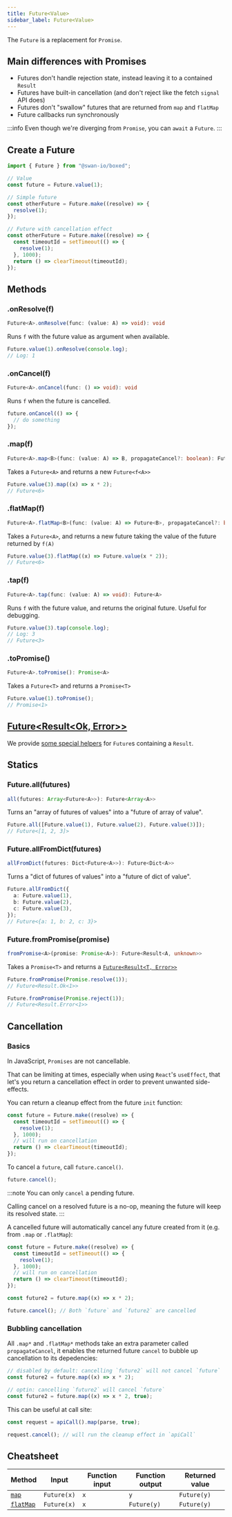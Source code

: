 ```yaml
---
title: Future<Value>
sidebar_label: Future<Value>
---
```


The `Future` is a replacement for `Promise`.

## Main differences with Promises

- Futures don't handle rejection state, instead leaving it to a contained `Result`
- Futures have built-in cancellation (and don't reject like the fetch `signal` API does)
- Futures don't "swallow" futures that are returned from `map` and `flatMap`
- Future callbacks run synchronously

:::info
Even though we're diverging from `Promise`, you can `await` a `Future`.
:::

## Create a Future

```ts title="Examples"
import { Future } from "@swan-io/boxed";

// Value
const future = Future.value(1);

// Simple future
const otherFuture = Future.make((resolve) => {
  resolve(1);
});

// Future with cancellation effect
const otherFuture = Future.make((resolve) => {
  const timeoutId = setTimeout(() => {
    resolve(1);
  }, 1000);
  return () => clearTimeout(timeoutId);
});
```

## Methods

### .onResolve(f)

```ts
Future<A>.onResolve(func: (value: A) => void): void
```

Runs `f` with the future value as argument when available.

```ts title="Examples"
Future.value(1).onResolve(console.log);
// Log: 1
```

### .onCancel(f)

```ts
Future<A>.onCancel(func: () => void): void
```

Runs `f` when the future is cancelled.

```ts title="Examples"
future.onCancel(() => {
  // do something
});
```

### .map(f)

```ts
Future<A>.map<B>(func: (value: A) => B, propagateCancel?: boolean): Future<B>
```

Takes a `Future<A>` and returns a new `Future<f<A>>`

```ts title="Examples"
Future.value(3).map((x) => x * 2);
// Future<6>
```

### .flatMap(f)

```ts
Future<A>.flatMap<B>(func: (value: A) => Future<B>, propagateCancel?: boolean): Future<B>
```

Takes a `Future<A>`, and returns a new future taking the value of the future returned by `f(A)`

```ts title="Examples"
Future.value(3).flatMap((x) => Future.value(x * 2));
// Future<6>
```

### .tap(f)

```ts
Future<A>.tap(func: (value: A) => void): Future<A>
```

Runs `f` with the future value, and returns the original future. Useful for debugging.

```ts title="Examples"
Future.value(3).tap(console.log);
// Log: 3
// Future<3>
```

### .toPromise()

```ts
Future<A>.toPromise(): Promise<A>
```

Takes a `Future<T>` and returns a `Promise<T>`

```ts title="Examples"
Future.value(1).toPromise();
// Promise<1>
```

## [Future<Result<Ok, Error>>](/future-result)

We provide [some special helpers](/future-result) for `Future`s containing a `Result`.

## Statics

### Future.all(futures)

```ts
all(futures: Array<Future<A>>): Future<Array<A>>
```

Turns an "array of futures of values" into a "future of array of value".

```ts title="Examples"
Future.all([Future.value(1), Future.value(2), Future.value(3)]);
// Future<[1, 2, 3]>
```

### Future.allFromDict(futures)

```ts
allFromDict(futures: Dict<Future<A>>): Future<Dict<A>>
```

Turns a "dict of futures of values" into a "future of dict of value".

```ts title="Examples"
Future.allFromDict({
  a: Future.value(1),
  b: Future.value(2),
  c: Future.value(3),
});
// Future<{a: 1, b: 2, c: 3}>
```

### Future.fromPromise(promise)

```ts
fromPromise<A>(promise: Promise<A>): Future<Result<A, unknown>>
```

Takes a `Promise<T>` and returns a [`Future<Result<T, Error>>`](/future-result)

```ts title="Examples"
Future.fromPromise(Promise.resolve(1));
// Future<Result.Ok<1>>

Future.fromPromise(Promise.reject(1));
// Future<Result.Error<1>>
```

## Cancellation

### Basics

In JavaScript, `Promises` are not cancellable.

That can be limiting at times, especially when using `React`'s `useEffect`, that let's you return a cancellation effect in order to prevent unwanted side-effects.

You can return a cleanup effect from the future `init` function:

```ts
const future = Future.make((resolve) => {
  const timeoutId = setTimeout(() => {
    resolve(1);
  }, 1000);
  // will run on cancellation
  return () => clearTimeout(timeoutId);
});
```

To cancel a `future`, call `future.cancel()`.

```ts
future.cancel();
```

:::note
You can only `cancel` a pending future.

Calling cancel on a resolved future is a no-op, meaning the future will keep its resolved state.
:::

A cancelled future will automatically cancel any future created from it (e.g. from `.map` or `.flatMap`):

```ts
const future = Future.make((resolve) => {
  const timeoutId = setTimeout(() => {
    resolve(1);
  }, 1000);
  // will run on cancellation
  return () => clearTimeout(timeoutId);
});

const future2 = future.map((x) => x * 2);

future.cancel(); // Both `future` and `future2` are cancelled
```

### Bubbling cancellation

All `.map*` and `.flatMap*` methods take an extra parameter called `propagateCancel`, it enables the returned future `cancel` to bubble up cancellation to its depedencies:

```ts
// disabled by default: cancelling `future2` will not cancel `future`
const future2 = future.map((x) => x * 2);

// optin: cancelling `future2` will cancel `future`
const future2 = future.map((x) => x * 2, true);
```

This can be useful at call site:

```ts
const request = apiCall().map(parse, true);

request.cancel(); // will run the cleanup effect in `apiCall`
```

## Cheatsheet

| Method                 | Input       | Function input | Function output | Returned value |
| ---------------------- | ----------- | -------------- | --------------- | -------------- |
| [`map`](#mapf)         | `Future(x)` | `x`            | `y`             | `Future(y)`    |
| [`flatMap`](#flatmapf) | `Future(x)` | `x`            | `Future(y)`     | `Future(y)`    |
